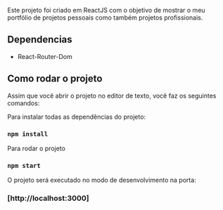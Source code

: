 Este projeto foi criado em ReactJS com o objetivo de mostrar o meu portfólio de projetos pessoais como também projetos profissionais.

## Dependencias
- React-Router-Dom

## Como rodar o projeto

Assim que você abrir o projeto no editor de texto, você faz os seguintes comandos:

Para instalar todas as dependências do projeto:
### `npm install` 

Para rodar o projeto
### `npm start`

O projeto será executado no modo de desenvolvimento na porta:<br />
### [http://localhost:3000]

